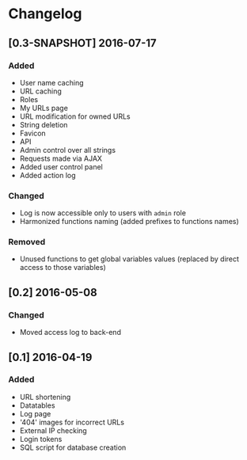 Changelog
=========
[0.3-SNAPSHOT] 2016-07-17
-------------------------
### Added
- User name caching
- URL caching
- Roles
- My URLs page
- URL modification for owned URLs
- String deletion
- Favicon
- API
- Admin control over all strings
- Requests made via AJAX
- Added user control panel
- Added action log

### Changed
- Log is now accessible only to users with `admin` role
- Harmonized functions naming (added prefixes to functions names)

### Removed
- Unused functions to get global variables values (replaced by direct access to those variables)

[0.2] 2016-05-08
----------------
### Changed
- Moved access log to back-end

[0.1] 2016-04-19
----------------
### Added
- URL shortening
- Datatables
- Log page
- '404' images for incorrect URLs
- External IP checking
- Login tokens
- SQL script for database creation
